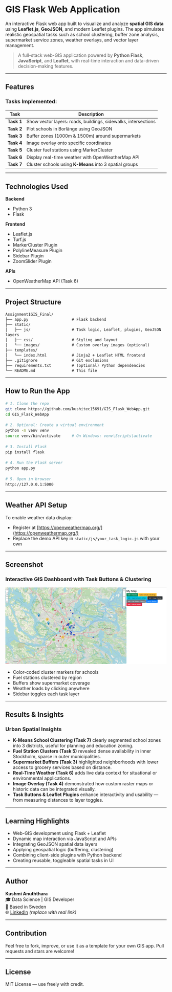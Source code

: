 #  GIS Flask Web Application

An interactive Flask web app built to visualize and analyze **spatial GIS data** using **Leaflet.js**, **GeoJSON**, and modern Leaflet plugins. The app simulates realistic geospatial tasks such as school clustering, buffer zone analysis, supermarket service zones, weather overlays, and vector layer management.

> A full-stack web-GIS application powered by **Python Flask**, **JavaScript**, and **Leaflet**, with real-time interaction and data-driven decision-making features.

---

##  Features

###  Tasks Implemented:
| Task | Description |
|------|-------------|
| **Task 1** | Show vector layers: roads, buildings, sidewalks, intersections |
| **Task 2** | Plot schools in Borlänge using GeoJSON |
| **Task 3** | Buffer zones (1000m & 1500m) around supermarkets |
| **Task 4** | Image overlay onto specific coordinates |
| **Task 5** | Cluster fuel stations using MarkerCluster |
| **Task 6** | Display real-time weather with OpenWeatherMap API |
| **Task 7** | Cluster schools using **K-Means** into 3 spatial groups |

---

##  Technologies Used

**Backend**
- Python 3
- Flask

**Frontend**
- Leaflet.js
- Turf.js
- MarkerCluster Plugin
- PolylineMeasure Plugin
- Sidebar Plugin
- ZoomSlider Plugin

**APIs**
- OpenWeatherMap API (Task 6)

---

##  Project Structure

```
Assignment1GIS_Final/
├── app.py                   # Flask backend
├── static/
│   ├── js/                  # Task logic, Leaflet, plugins, GeoJSON layers
│   ├── css/                 # Styling and layout
│   └── images/              # Custom overlay images (optional)
├── templates/
│   └── index.html           # Jinja2 + Leaflet HTML frontend
├── .gitignore               # Git exclusions
├── requirements.txt         # (optional) Python dependencies
└── README.md                # This file
```

---

##  How to Run the App

```bash
# 1. Clone the repo
git clone https://github.com/kushitec15691/GIS_Flask_WebApp.git
cd GIS_Flask_WebApp

# 2. Optional: Create a virtual environment
python -m venv venv
source venv/bin/activate     # On Windows: venv\Scripts\activate

# 3. Install Flask
pip install flask

# 4. Run the Flask server
python app.py

# 5. Open in browser
http://127.0.0.1:5000
```

---

##  Weather API Setup

To enable weather data display:
- Register at [https://openweathermap.org/](https://openweathermap.org/)
- Replace the demo API key in `static/js/your_task_logic.js` with your own

---

##  Screenshot

### Interactive GIS Dashboard with Task Buttons & Clustering

![GIS Flask App](map.png)

- Color-coded cluster markers for schools
- Fuel stations clustered by region
- Buffers show supermarket coverage
- Weather loads by clicking anywhere
- Sidebar toggles each task layer

---

##  Results & Insights

###  Urban Spatial Insights
- **K-Means School Clustering (Task 7)** clearly segmented school zones into 3 districts, useful for planning and education zoning.
- **Fuel Station Clusters (Task 5)** revealed dense availability in inner Stockholm, sparse in outer municipalities.
- **Supermarket Buffers (Task 3)** highlighted neighborhoods with lower access to grocery services based on distance.
- **Real-Time Weather (Task 6)** adds live data context for situational or environmental applications.
- **Image Overlay (Task 4)** demonstrated how custom raster maps or historic data can be integrated visually.
- **Task Buttons & Leaflet Plugins** enhance interactivity and usability — from measuring distances to layer toggles.

---

##  Learning Highlights

- Web-GIS development using Flask + Leaflet
- Dynamic map interaction via JavaScript and APIs
- Integrating GeoJSON spatial data layers
- Applying geospatial logic (buffering, clustering)
- Combining client-side plugins with Python backend
- Creating reusable, toggleable spatial tasks in UI

---

##  Author

**Kushmi Anuththara**  
🎓 Data Science | GIS Developer  
📍 Based in Sweden  
🌐 [LinkedIn](https://www.linkedin.com/in/your-profile) *(replace with real link)*  


---

## Contribution

Feel free to fork, improve, or use it as a template for your own GIS app. Pull requests and stars are welcome!

---

##  License

MIT License — use freely with credit.
